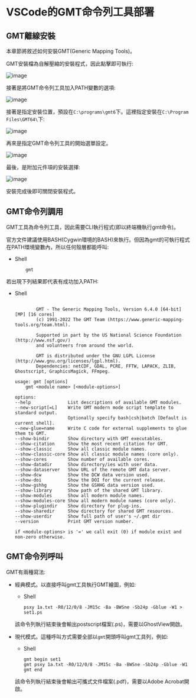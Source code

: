 # VSCode的GMT命令列工具部署

## GMT離線安裝
本章節將敘述如何安裝GMT(Generic Mapping Tools)。

GMT安裝檔為自解壓縮的安裝程式，因此點擊即可執行:

![image](https://github.com/TaiXeflar/vscode_build_sample_repos/blob/main/Markdown%20Image/vscode_gmt_inst1.png)

接著是將GMT命令列工具加入PATH變數的選項:

![image](https://github.com/TaiXeflar/vscode_build_sample_repos/blob/main/Markdown%20Image/vscode_gmt_inst2.png)

接著是指定安裝位置，預設在`C:\programs\gmt6`下。這裡指定安裝在`C:\Program Files\GMT64\`下:

![image](https://github.com/TaiXeflar/vscode_build_sample_repos/blob/main/Markdown%20Image/vscode_gmt_inst3.png)

再來是指定GMT命令列工具的開始選單設定。

![image](https://github.com/TaiXeflar/vscode_build_sample_repos/blob/main/Markdown%20Image/vscode_gmt_inst4.png)

最後，是附加元件項的安裝選擇:

![image](https://github.com/TaiXeflar/vscode_build_sample_repos/blob/main/Markdown%20Image/vscode_gmt_inst5.png)

安裝完成後即可關閉安裝程式。

## GMT命令列調用
GMT工具為命令列工具，因此需要CLI執行程式(即以終端機執行gmt命令)。

官方文件建議使用BASH(Cygwin環境的BASH)來執行。但因為gmt的可執行程式在PATH環境變數內，所以任何殼層都能呼叫:
 - Shell
    ```
        gmt
    ```

若出現下列結果即代表有成功加入PATH:
 - Shell
    ```

            GMT - The Generic Mapping Tools, Version 6.4.0 [64-bit] [MP] [16 cores]
            (c) 1991-2022 The GMT Team (https://www.generic-mapping-tools.org/team.html).

            Supported in part by the US National Science Foundation (http://www.nsf.gov/)
            and volunteers from around the world.

            GMT is distributed under the GNU LGPL License (http://www.gnu.org/licenses/lgpl.html).
            Dependencies: netCDF, GDAL, PCRE, FFTW, LAPACK, ZLIB, Ghostscript, GraphicsMagick, FFmpeg.

    usage: gmt [options]
        gmt <module name> [<module-options>]

    options:
    --help              List descriptions of available GMT modules.
    --new-script[=L]    Write GMT modern mode script template to standard output.
                        Optionally specify bash|csh|batch [Default is current shell].
    --new-glue=name     Write C code for external supplements to glue them to GMT.
    --show-bindir       Show directory with GMT executables.
    --show-citation     Show the most recent citation for GMT.
    --show-classic      Show all classic module names.
    --show-classic-core Show all classic module names (core only).
    --show-cores        Show number of available cores.
    --show-datadir      Show directory/ies with user data.
    --show-dataserver   Show URL of the remote GMT data server.
    --show-dcw          Show the DCW data version used.
    --show-doi          Show the DOI for the current release.
    --show-gshhg        Show the GSHHG data version used.
    --show-library      Show path of the shared GMT library.
    --show-modules      Show all modern module names.
    --show-modules-core Show all modern module names (core only).
    --show-plugindir    Show directory for plug-ins.
    --show-sharedir     Show directory for shared GMT resources.
    --show-userdir      Show full path of user's ~/.gmt dir
    --version           Print GMT version number.

    if <module-options> is '=' we call exit (0) if module exist and non-zero otherwise.
    ```

## GMT命令列呼叫

GMT有兩種寫法:

 - 經典模式。以直接呼叫gmt工具執行GMT繪圖，例如:
     - Shell
        ```
        psxy 1a.txt -R0/12/0/8 -JM15c -Ba -BWSne -Sb24p -Gblue -W1 > set1.ps
        ```
    該命令列執行結束後會輸出postscript檔案(.ps)，需要以GhostView開啟。

 - 現代模式。這種呼叫方式需要全部以`gmt`開頭呼叫gmt工具列，例如:
     - Shell
        ```
        gmt begin set1
        gmt psxy 1a.txt -R0/12/0/8 -JM15c -Ba -BWSne -Sb24p -Gblue -W1
        gmt end
        ```
        
    該命令列執行結束後會輸出可攜式文件檔案(.pdf)，需要以Adobe Acrobat開啟。
